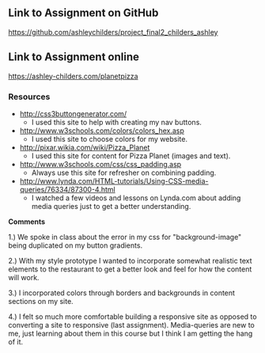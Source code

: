 ## Link to Assignment on GitHub
https://github.com/ashleychilders/project_final2_childers_ashley

## Link to Assignment online
https://ashley-childers.com/planetpizza

### Resources

-  http://css3buttongenerator.com/
	- I used this site to help with creating my nav buttons.
- http://www.w3schools.com/colors/colors_hex.asp
    - I used this site to choose colors for my website.
- http://pixar.wikia.com/wiki/Pizza_Planet
    - I used this site for content for Pizza Planet (images and text).
- http://www.w3schools.com/css/css_padding.asp
	- Always use this site for refresher on combining padding.
- http://www.lynda.com/HTML-tutorials/Using-CSS-media-queries/76334/87300-4.html
	- I watched a few videos and lessons on Lynda.com about adding media queries just to get a better understanding.

**Comments**

1.) We spoke in class about the error in my css for "background-image" being duplicated on my button gradients.

2.) With my style prototype I wanted to incorporate somewhat realistic text elements to the restaurant to get a better look and feel for how the content will work.

3.) I incorporated colors through borders and backgrounds in content sections on my site.  

4.) I felt so much more comfortable building a responsive site as opposed to converting a site to responsive (last assignment). Media-queries are new to me, just learning about them in this course but I think I am getting the hang of it.
